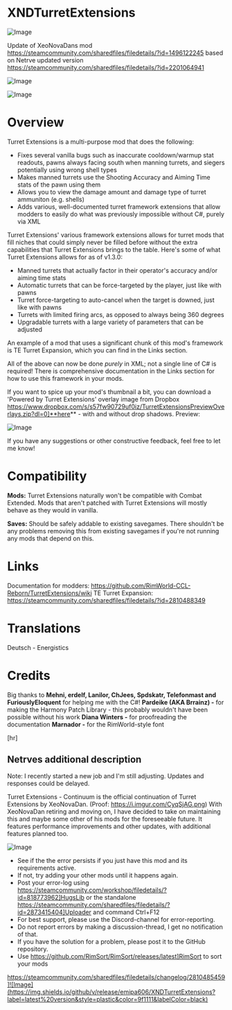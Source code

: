 # XNDTurretExtensions

![Image](https://i.imgur.com/buuPQel.png)

Update of XeoNovaDans mod
https://steamcommunity.com/sharedfiles/filedetails/?id=1496122245
based on Netrve updated version
https://steamcommunity.com/sharedfiles/filedetails/?id=2201064941

![Image](https://i.imgur.com/pufA0kM.png)

	
![Image](https://i.imgur.com/Z4GOv8H.png)


# **Overview**

Turret Extensions is a multi-purpose mod that does the following:


- Fixes several vanilla bugs such as inaccurate cooldown/warmup stat readouts, pawns always facing south when manning turrets, and siegers potentially using wrong shell types
- Makes manned turrets use the Shooting Accuracy and Aiming Time stats of the pawn using them
- Allows you to view the damage amount and damage type of turret ammuniton (e.g. shells)
- Adds various, well-documented turret framework extensions that allow modders to easily do what was previously impossible without C#, purely via XML



Turret Extensions' various framework extensions allows for turret mods that fill niches that could simply never be filled before without the extra capabilities that Turret Extensions brings to the table. Here's some of what Turret Extensions allows for as of v1.3.0:


- Manned turrets that actually factor in their operator's accuracy and/or aiming time stats
- Automatic turrets that can be force-targeted by the player, just like with pawns
- Turret force-targeting to auto-cancel when the target is downed, just like with pawns
- Turrets with limited firing arcs, as opposed to always being 360 degrees
- Upgradable turrets with a large variety of parameters that can be adjusted



An example of a mod that uses a significant chunk of this mod's framework is TE Turret Expansion, which you can find in the Links section.

All of the above can now be done *purely* in XML; not a single line of C# is required! There is comprehensive documentation in the Links section for how to use this framework in your mods.

If you want to spice up your mod's thumbnail a bit, you can download a 'Powered by Turret Extensions' overlay image from Dropbox https://www.dropbox.com/s/s57fw90729uf0iz/TurretExtensionsPreviewOverlays.zip?dl=0]**here** - with and without drop shadows.
Preview:

![Image](https://i.imgur.com/aG1rVWZ.png)


If you have any suggestions or other constructive feedback, feel free to let me know!

# **Compatibility**

**Mods:**
Turret Extensions naturally won't be compatible with Combat Extended. Mods that aren't patched with Turret Extensions will mostly behave as they would in vanilla.

**Saves:**
Should be safely addable to existing savegames. There shouldn't be any problems removing this from existing savegames if you're not running any mods that depend on this.

# **Links**

Documentation for modders: https://github.com/RimWorld-CCL-Reborn/TurretExtensions/wiki
TE Turret Expansion: https://steamcommunity.com/sharedfiles/filedetails/?id=2810488349

# **Translations**

Deutsch - Energistics

# **Credits**

Big thanks to **Mehni, erdelf, Lanilor, ChJees, Spdskatr, Telefonmast and FuriouslyEloquent** for helping me with the C#!
**Pardeike (AKA Brrainz) -** for making the Harmony Patch Library - this probably wouldn't have been possible without his work
**Diana Winters -** for proofreading the documentation
**Marnador -** for the RimWorld-style font

[hr]
## Netrves additional description

Note: I recently started a new job and I'm still adjusting. Updates and responses could be delayed.

Turret Extensions - Continuum is the official continuation of Turret Extensions by XeoNovaDan. (Proof: https://i.imgur.com/CyqSjAG.png)
With XeoNovaDan retiring and moving on, I have decided to take on maintaining this and maybe some other of his mods for the foreseeable future. It features performance improvements and other updates, with additional features planned too.

![Image](https://i.imgur.com/PwoNOj4.png)



-  See if the the error persists if you just have this mod and its requirements active.
-  If not, try adding your other mods until it happens again.
-  Post your error-log using https://steamcommunity.com/workshop/filedetails/?id=818773962]HugsLib or the standalone https://steamcommunity.com/sharedfiles/filedetails/?id=2873415404]Uploader and command Ctrl+F12
-  For best support, please use the Discord-channel for error-reporting.
-  Do not report errors by making a discussion-thread, I get no notification of that.
-  If you have the solution for a problem, please post it to the GitHub repository.
-  Use https://github.com/RimSort/RimSort/releases/latest]RimSort to sort your mods



https://steamcommunity.com/sharedfiles/filedetails/changelog/2810485459]![Image](https://img.shields.io/github/v/release/emipa606/XNDTurretExtensions?label=latest%20version&style=plastic&color=9f1111&labelColor=black)

